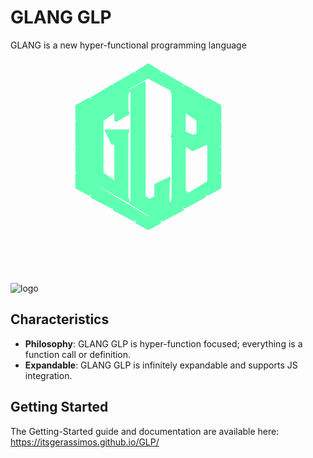 # GLANG GLP

GLANG is a new hyper-functional programming language



![logo](https://github.com/itsgerassimos/GLP/assets/136891956/00c7e70c-e5f2-4c4c-81e0-9df3fe84cc71)<svg width="315" height="372" viewBox="0 0 315 372" fill="none" xmlns="http://www.w3.org/2000/svg">
<path fill-rule="evenodd" clip-rule="evenodd" d="M143.59 50.1822C141.872 55.3637 141.872 58.8275 141.872 62.2912V77.864C141.872 79.5818 141.872 81.3277 141.872 83.0455V84.7915L143.59 86.5092L122.835 98.6182V83.0455L102.081 96.9005V183.409L122.835 197.236V134.945H117.654L107.263 114.191H143.59C141.872 117.655 141.872 121.118 141.872 124.582V217.991C141.872 219.736 141.872 219.736 141.872 221.454C141.872 223.2 141.872 224.918 143.59 224.918V230.1L81.2986 193.773C83.0446 192.055 83.0446 188.591 83.0446 185.127V131.482C83.0446 129.764 83.0446 129.764 83.0446 128.046C83.0446 126.3 83.0446 126.3 83.0446 126.3L81.2986 122.836C83.0446 121.118 83.0446 119.373 83.0446 115.909V95.1545C83.0446 93.4367 83.0446 91.6908 83.0446 89.973V88.227L81.2986 86.5092L143.59 50.1822ZM169.554 38.0732V219.736L178.199 226.664L186.844 219.736V200.7L209.344 190.309C207.627 195.518 207.627 198.982 207.627 200.7V221.454C207.627 223.2 207.627 224.918 207.627 226.664V228.382L209.344 230.1L178.199 249.136L147.053 230.1C148.799 228.382 148.799 224.918 148.799 221.454V58.8275C148.799 55.3637 148.799 55.3637 148.799 53.646C148.799 51.9 148.799 51.9 148.799 51.9L147.053 50.1822L169.554 38.0732ZM174.735 27.682L79.5808 84.7915V197.236L174.735 252.6L271.635 197.236V84.7915L174.735 27.682ZM174.735 8.64551L193.772 19.0367L192.054 24.2183L195.518 25.9642L197.235 22.5005L230.099 41.537L228.381 44.9725L231.845 46.7185L233.562 43.2547L266.454 62.2912L264.708 65.755L268.172 67.4728L269.889 64.009L288.926 74.4002V96.9005H285.462V100.336H288.926V138.409H285.462V141.873H288.926V179.946H285.462V183.409H288.926V205.882L269.889 216.273L268.172 212.809L264.708 216.273L266.454 219.736L233.562 237.027L231.845 233.563L228.381 237.027L230.099 240.491L197.235 257.809L195.518 254.346L192.054 257.809L193.772 261.245L174.735 271.636L155.699 261.245L159.162 257.809L155.699 254.346L152.263 257.809L121.118 240.491L122.835 237.027L119.372 233.563L117.654 237.027L84.7623 219.736L86.5083 216.273L83.0446 212.809L81.2986 216.273L62.2903 205.882V183.409H65.754V179.946H62.2903V141.873H65.754V138.409H62.2903V100.336H65.754V96.9005H62.2903V74.4002L81.2986 64.009L83.0446 67.4728L86.5083 65.755L84.7623 62.2912L117.654 43.2547L119.372 46.7185L122.835 44.9725L121.118 41.537L152.263 22.5005L155.699 25.9642L159.162 24.2183L155.699 20.7545L174.735 8.64551ZM233.562 83.0455V117.655L247.417 124.582L254.317 121.118V96.9005L233.562 83.0455ZM212.808 50.1822L275.099 86.5092C273.353 88.227 273.353 91.6908 273.353 95.1545V122.836C273.353 124.582 273.353 126.3 273.353 128.046C273.353 129.764 273.353 129.764 273.353 129.764L275.099 133.227L245.671 145.336L233.562 138.409V207.627C233.562 209.345 233.562 209.345 233.562 211.091C233.562 211.091 233.562 211.091 233.562 212.809H235.308H237.026L212.808 228.382C214.526 224.918 214.526 219.736 214.526 217.991C214.526 217.991 214.526 188.591 214.526 131.482C214.526 129.764 214.526 129.764 214.526 128.046C214.526 126.3 214.526 126.3 214.526 126.3L212.808 122.836C214.526 121.118 214.526 119.373 214.526 115.909V62.2912C214.526 60.5453 214.526 58.8275 214.526 58.8275C214.526 57.0815 214.526 55.3637 214.526 55.3637L212.808 50.1822Z" fill="#5EFFB1"/>
<path fill-rule="evenodd" clip-rule="evenodd" d="M88.2264 198.982L174.735 250.882H176.481L145.336 231.845V230.099H143.59L88.2264 198.982ZM269.89 136.691L247.418 147.054H245.672L235.309 140.155V207.627V211.091H237.026C237.026 211.091 237.026 212.809 238.772 212.809V214.555L269.89 195.518V136.691ZM81.299 126.3V190.309V188.591V183.409V131.481V128.046V126.3ZM81.299 89.9728V121.118V119.372V115.909V95.1543V93.4365V91.6905V89.9728ZM235.309 86.509V115.909L247.418 121.118L252.599 119.372V98.618L235.309 86.509ZM233.563 81.3275C233.563 81.3275 233.563 81.3275 235.309 81.3275L256.063 95.1543V96.9002V121.118C256.063 122.836 256.063 122.836 254.317 122.836L247.418 126.3H245.672L233.563 119.372C231.845 119.372 231.845 117.655 231.845 117.655V83.0453C231.845 83.0453 231.845 81.3275 233.563 81.3275ZM216.272 55.3635V57.0813V62.291V115.909V121.118L214.526 122.836L216.272 124.582C216.272 124.582 216.272 124.582 216.272 126.3V128.046V131.481V141.873V152.264V160.909V169.554V176.482V183.409V190.309V195.518V200.7V205.881V209.345V211.091V214.555V216.273V217.99V223.2V224.918L231.845 214.555V212.809V211.091V207.627V138.409C231.845 136.691 231.845 136.691 233.563 136.691C233.563 134.945 233.563 134.945 235.309 136.691L247.418 141.873L269.89 133.227V86.509L216.272 55.3635ZM140.126 55.3635L83.0449 86.509L84.7627 88.2268V89.9728V91.6905V95.1543V115.909V121.118L83.0449 122.836L84.7627 126.3V128.046V131.481V185.127V190.309L83.0449 192.055L141.872 224.918H140.126V223.2C140.126 221.454 140.126 221.454 140.126 221.454V217.99V124.582V119.372C140.126 119.372 140.126 119.372 140.126 117.655L141.872 115.909H110.727L119.372 133.227H122.836C124.553 133.227 124.553 133.227 124.553 134.945V197.236C124.553 197.236 124.553 197.236 124.553 198.982C122.836 198.982 122.836 198.982 121.118 198.982L100.335 185.127C100.335 183.409 100.335 183.409 100.335 183.409V96.9002V95.1543L121.118 81.3275C122.836 81.3275 122.836 81.3275 124.553 81.3275V83.0453V95.1543L141.872 86.509L140.126 84.7912V83.0453V81.3275V77.8637V62.291V57.0813V55.3635ZM145.336 51.8998L143.59 57.0813V62.291V77.8637V81.3275V83.0453L145.336 84.7912C145.336 86.509 145.336 86.509 145.336 86.509C145.336 88.2268 145.336 88.2268 145.336 88.2268L124.553 100.336C122.836 100.336 122.836 100.336 122.836 100.336C121.118 98.618 121.118 98.618 121.118 98.618V86.509L103.799 98.618V181.663L121.118 193.772V136.691H117.654C117.654 136.691 115.908 136.691 115.908 134.945L105.545 114.191C105.545 114.191 105.545 114.191 105.545 112.473H107.263H143.59C145.336 112.473 145.336 112.473 145.336 112.473V114.191L143.59 119.372V124.582V217.99V221.454V223.2H145.336C145.336 223.2 145.336 223.2 145.336 224.918V228.382L147.054 226.664V221.454V58.8273V55.3635V53.6457V51.8998H145.336ZM167.808 39.7908L148.8 50.182H150.517C150.517 51.8998 150.517 51.8998 150.517 51.8998V53.6457V55.3635V58.8273V221.454V226.664V228.382L148.8 230.099L178.199 247.418L207.627 230.099L205.881 228.382V226.664V224.918L204.163 221.454V200.7L205.881 197.236V193.772L188.59 202.418V219.736V221.454L178.199 228.382C178.199 228.382 178.199 228.382 176.481 228.382L167.808 221.454C167.808 221.454 167.808 221.454 167.808 219.736V39.7908ZM174.735 31.1455L143.59 48.436H145.336L167.808 36.327C167.808 34.6092 169.554 34.6092 169.554 36.327C171.272 36.327 171.272 36.327 171.272 38.073V219.736L178.199 223.2L185.127 219.736V200.7C185.127 200.7 185.127 198.982 186.844 198.982L209.345 188.591C209.345 188.591 209.345 188.591 211.062 188.591C211.062 190.309 211.062 190.309 211.062 192.055L209.345 197.236V202.418V221.454V224.918V226.664L211.062 230.099C211.062 228.382 211.062 228.382 211.062 228.382L212.808 221.454V216.273V214.555V211.091V209.345V205.881V200.7V195.518V190.309V183.409V176.482V169.554V160.909V152.264V141.873V131.481V128.046V126.3L211.062 124.582V122.836L212.808 119.372V115.909V62.291V58.8273V57.0813L211.062 51.8998V50.182L174.735 31.1455ZM176.481 25.964L273.353 83.0453L276.817 84.7912C276.817 84.7912 276.817 86.509 276.817 88.2268L275.099 89.9728V95.1543V122.836V128.046V129.764L276.817 131.481C276.817 133.227 276.817 133.227 276.817 133.227C276.817 134.945 276.817 134.945 276.817 134.945H275.099V197.236H273.353L176.481 254.345C174.735 254.345 174.735 254.345 174.735 254.345L77.8634 197.236V84.7912C77.8634 83.0453 77.8634 83.0453 77.8634 83.0453L174.735 25.964C174.735 25.964 174.735 25.964 176.481 25.964ZM174.735 10.3912L159.163 20.7543L160.909 22.5002C160.909 24.218 160.909 24.218 159.163 25.964L155.699 27.6818C155.699 27.6818 155.699 27.6818 153.981 27.6818C153.981 27.6818 153.981 27.6818 153.981 25.964L152.263 24.218L122.836 41.5367L124.553 43.2545C124.553 44.9723 124.553 44.9723 124.553 46.7183L119.372 48.436C117.654 48.436 117.654 48.436 117.654 48.436L115.908 44.9723L88.2264 62.291V64.0088C88.2264 65.7547 88.2264 65.7547 88.2264 65.7547L84.7627 69.2185C83.0449 69.2185 83.0449 69.2185 83.0449 69.2185H81.299L79.5812 65.7547L64.0084 76.1178V95.1543H65.7544C67.4722 95.1543 67.4722 95.1543 67.4722 96.9002V100.336C67.4722 102.082 67.4722 102.082 65.7544 102.082H64.0084V136.691H65.7544C67.4722 136.691 67.4722 136.691 67.4722 138.409V141.873C67.4722 143.59 67.4722 143.59 65.7544 143.59H64.0084V178.2H65.7544C67.4722 178.2 67.4722 179.945 67.4722 179.945V183.409C67.4722 185.127 67.4722 185.127 65.7544 185.127H64.0084V204.164L79.5812 214.555L81.299 212.809C81.299 211.091 83.0449 211.091 83.0449 211.091C83.0449 211.091 83.0449 211.091 84.7627 211.091L88.2264 214.555V216.273L86.5087 217.99L115.908 235.309L117.654 233.563C117.654 231.845 117.654 231.845 119.372 231.845L124.553 235.309V237.027L122.836 238.773L152.263 256.063L153.981 254.345C153.981 252.6 153.981 252.6 153.981 252.6C155.699 252.6 155.699 252.6 155.699 252.6L159.163 256.063C160.909 256.063 160.909 257.809 160.909 257.809L159.163 259.527L174.735 269.918L192.054 259.527L190.308 257.809V256.063L193.772 252.6C195.518 252.6 195.518 252.6 195.518 252.6C195.518 252.6 197.236 252.6 197.236 254.345L198.953 256.063L228.381 238.773L226.635 237.027V235.309L230.099 231.845C231.845 231.845 231.845 231.845 231.845 231.845C233.563 231.845 233.563 231.845 233.563 233.563L235.309 235.309L264.708 217.99L262.99 216.273V214.555L266.454 211.091C268.172 211.091 268.172 211.091 268.172 211.091C269.89 211.091 269.89 211.091 269.89 212.809L271.636 214.555L287.208 204.164V185.127H285.462C285.462 185.127 283.745 185.127 283.745 183.409V179.945L285.462 178.2H287.208V143.59H285.462C285.462 143.59 283.745 143.59 283.745 141.873V138.409C283.745 136.691 285.462 136.691 285.462 136.691H287.208V102.082H285.462C285.462 102.082 283.745 102.082 283.745 100.336V96.9002C283.745 95.1543 285.462 95.1543 285.462 95.1543H287.208V76.1178L271.636 65.7547L269.89 69.2185C269.89 69.2185 269.89 69.2185 268.172 69.2185C268.172 69.2185 268.172 69.2185 266.454 69.2185L262.99 65.7547C262.99 65.7547 262.99 65.7547 262.99 64.0088V62.291L235.309 44.9723L233.563 48.436C233.563 48.436 233.563 48.436 231.845 48.436C231.845 48.436 231.845 48.436 230.099 48.436L226.635 46.7183C226.635 44.9723 226.635 44.9723 226.635 43.2545L228.381 41.5367L198.953 24.218L197.236 25.964C197.236 27.6818 195.518 27.6818 193.772 27.6818L190.308 24.218C190.308 24.218 190.308 24.218 190.308 22.5002L192.054 20.7543L174.735 10.3912ZM176.481 6.92749L195.518 19.0365C195.518 19.0365 195.518 19.0365 195.518 20.7543L193.772 22.5002H195.518V20.7543C197.236 20.7543 197.236 20.7543 198.953 20.7543L231.845 39.7908C231.845 41.5367 231.845 41.5367 231.845 41.5367L230.099 43.2545L231.845 44.9723V41.5367H233.563C233.563 41.5367 233.563 41.5367 235.309 41.5367L266.454 60.545C268.172 60.545 268.172 62.291 268.172 62.291L266.454 64.0088H268.172V62.291C268.172 62.291 269.89 62.291 271.636 62.291L290.672 72.6541L292.39 74.4V96.9002L290.672 98.618L292.39 100.336V138.409L290.672 140.155L292.39 141.873V179.945L290.672 181.663C290.672 183.409 292.39 183.409 292.39 183.409V205.881L290.672 207.627L271.636 217.99C269.89 217.99 269.89 217.99 268.172 217.99V216.273H266.454L268.172 217.99C268.172 219.736 268.172 219.736 266.454 221.454L235.309 238.773C233.563 238.773 233.563 238.773 233.563 238.773H231.845V237.027H230.099L231.845 238.773V240.491C231.845 240.491 231.845 240.491 231.845 242.236L198.953 259.527C197.236 259.527 197.236 259.527 195.518 259.527V257.809H193.772L195.518 259.527C195.518 261.245 195.518 261.245 195.518 262.991L176.481 273.354C174.735 273.354 174.735 273.354 174.735 273.354L155.699 262.991C153.981 261.245 153.981 261.245 155.699 259.527V257.809L153.981 259.527H152.263L119.372 242.236C119.372 240.491 117.654 240.491 119.372 238.773C117.654 238.773 117.654 238.773 117.654 238.773H115.908L83.0449 221.454C83.0449 219.736 83.0449 219.736 83.0449 219.736V217.99L84.7627 216.273H83.0449V217.99C81.299 217.99 81.299 217.99 79.5812 217.99L60.5447 207.627L58.8269 205.881V183.409C58.8269 183.409 60.5447 183.409 60.5447 181.663L58.8269 179.945V141.873L60.5447 140.155L58.8269 138.409V100.336L60.5447 98.618L58.8269 96.9002V74.4L60.5447 72.6541L79.5812 62.291C81.299 62.291 83.0449 62.291 83.0449 62.291V64.0088H84.7627L83.0449 62.291C83.0449 62.291 83.0449 60.545 84.7627 60.545L115.908 41.5367H117.654H119.372V44.9723V43.2545V41.5367C117.654 41.5367 119.372 39.7908 119.372 39.7908L152.263 20.7543H153.981L155.699 22.5002V20.7543C153.981 20.7543 153.981 19.0365 155.699 19.0365L174.735 6.92749C174.735 6.92749 174.735 6.92749 176.481 6.92749Z" fill="#5EFFB1"/>
<mask id="mask0_97_28" style="mask-type:luminance" maskUnits="userSpaceOnUse" x="0" y="0" width="315" height="372">
<path d="M0 0H314.891V372H0V0Z" fill="white"/>
</mask>









## Characteristics

- **Philosophy**: GLANG GLP is hyper-function focused; everything is a function call or definition.
- **Expandable**: GLANG GLP is infinitely expandable and supports JS integration.

## Getting Started
The Getting-Started guide and documentation are available here: https://itsgerassimos.github.io/GLP/

